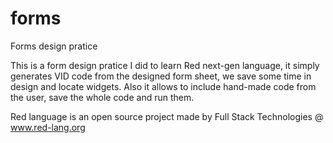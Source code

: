 # forms
Forms design pratice

This is a form design pratice I did to learn Red next-gen language, it simply generates VID code from the 
designed form sheet, we save some time in design and locate widgets. Also it allows to include hand-made 
code from the user, save the whole code and run them.

Red language is an open source project made by Full Stack Technologies @ www.red-lang.org

